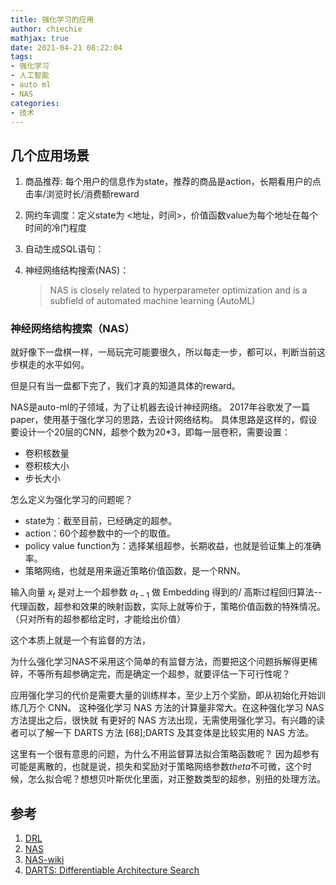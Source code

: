 ```yaml
---
title: 强化学习的应用
author: chiechie
mathjax: true
date: 2021-04-21 08:22:04
tags:
- 强化学习
- 人工智能
- auto ml
- NAS
categories:
- 技术
---
```


## 几个应用场景
1. 商品推荐: 每个用户的信息作为state，推荐的商品是action，长期看用户的点击率/浏览时长/消费额reward
2. 网约车调度：定义state为 <地址，时间>，价值函数value为每个地址在每个时间的冷门程度
3. 自动生成SQL语句：
4. 神经网络结构搜索(NAS)：
   
    > NAS is closely related to hyperparameter optimization and is a subfield of automated machine learning (AutoML)


### 神经网络结构搜索（NAS）

就好像下一盘棋一样，一局玩完可能要很久，所以每走一步，都可以，判断当前这步棋走的水平如何。

但是只有当一盘都下完了，我们才真的知道具体的reward。

NAS是auto-ml的子领域，为了让机器去设计神经网络。
2017年谷歌发了一篇paper，使用基于强化学习的思路，去设计网络结构。
具体思路是这样的，假设要设计一个20层的CNN，超参个数为20*3，即每一层卷积，需要设置：
- 卷积核数量
- 卷积核大小
- 步长大小


怎么定义为强化学习的问题呢？

- state为：截至目前，已经确定的超参。
- action：60个超参数中的一个的取值。
- policy value function为：选择某组超参，长期收益，也就是验证集上的准确率。
- 策略网络，也就是用来逼近策略价值函数，是一个RNN。

输入向量 $x_t$ 是对上一个超参数 $a_{t−1}$ 做 Embedding 得到的/
高斯过程回归算法--代理函数，超参和效果的映射函数，实际上就等价于，策略价值函数的特殊情况。（只对所有的超参都给定时，才能给出价值）

这个本质上就是一个有监督的方法，

为什么强化学习NAS不采用这个简单的有监督方法，而要把这个问题拆解得更稀碎，不等所有超参确定完，而是确定一个超参，就要评估一下可行性呢？


应用强化学习的代价是需要大量的训练样本，至少上万个奖励，即从初始化开始训练几万个 CNN。 这种强化学习 NAS 方法的计算量非常大。在这种强化学习 NAS 方法提出之后，很快就 有更好的 NAS 方法出现，无需使用强化学习。有兴趣的读者可以了解一下 DARTS 方法 [68];DARTS 及其变体是比较实用的 NAS 方法。

这里有一个很有意思的问题，为什么不用监督算法拟合策略函数呢？
因为超参有可能是离散的，也就是说，损失和奖励对于策略网络参数$theta$不可微，这个时候，怎么拟合呢？想想贝叶斯优化里面，对正整数类型的超参，别扭的处理方法。


## 参考

1. [DRL](https://github.com/wangshusen/DRL/tree/master/Notes_CN)
2. [NAS](https://lilianweng.github.io/lil-log/2020/08/06/neural-architecture-search.html)
3. [NAS-wiki](https://en.wikipedia.org/wiki/Neural_architecture_search)
4. [DARTS: Differentiable Architecture Search](https://arxiv.org/abs/1806.09055)